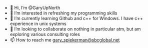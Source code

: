 - 👋 Hi, I’m @GaryUpNorth
- 👀 I’m interested in refreshing my programming skills 
- 🌱 I’m currently learning Github and c++ for Windows. I have c++ experience in unix systems
- 💞️ I’m looking to collaborate on nothing in particular atm, but am exploring various consulting roles
- 📫 How to reach me gary_spiekerman@sbcglobal.net

<!---
GaryUpNorth/GaryUpNorth is a ✨ special ✨ repository because its `README.md` (this file) appears on your GitHub profile.
You can click the Preview link to take a look at your changes.
--->
